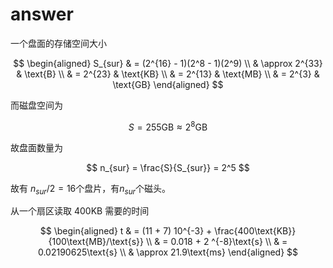 # answer

一个盘面的存储空间大小


$$ 
\begin{aligned}
    S_{sur} & = (2^{16} - 1)(2^8 - 1)(2^9)  \\
            & \approx 2^{33} & \text{B}     \\
            & = 2^{23}       & \text{KB}    \\
            & = 2^{13}       & \text{MB}    \\
            & = 2^{3}        & \text{GB}
\end{aligned}
$$

而磁盘空间为 

$$
    S = 255\text{GB} \approx 2^{8}\text{GB}
$$

故盘面数量为

$$
    n_{sur} = \frac{S}{S_{sur}} = 2^5
$$

故有 $n_{sur} / 2 = 16$个盘片，有$n_{sur}$个磁头。

从一个扇区读取 $400\text{KB}$ 需要的时间

$$
\begin{aligned}
t & = (11 + 7) 10^{-3} + \frac{400\text{KB}}{100\text{MB}/\text{s}}  \\
  & = 0.018 + 2 ^{-8}\text{s} \\
  & = 0.02190625\text{s} \\
  & \approx 21.9\text{ms}
\end{aligned}
$$